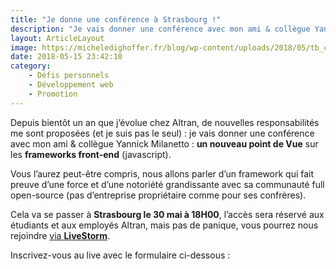 ```yaml
---
title: "Je donne une conférence à Strasbourg !"
description: "Je vais donner une conférence avec mon ami & collègue Yannick Milanetto : un nouveau point de Vue sur les frameworks front-end (javascript)."
layout: ArticleLayout
image: https://micheledighoffer.fr/blog/wp-content/uploads/2018/05/tb_conference_nouveau_point_de_vue.png
date: 2018-05-15 23:42:10
category: 
    - Défis personnels
    - Développement web
    - Promotion
---
```


Depuis bientôt un an que j’évolue chez Altran, de nouvelles responsabilités me sont proposées (et je suis pas le seul) : je vais donner une conférence avec mon ami & collègue Yannick Milanetto : **un nouveau point de Vue** sur les **frameworks front-end** (javascript).

Vous l’aurez peut-être compris, nous allons parler d’un framework qui fait preuve d’une force et d’une notoriété grandissante avec sa communauté full open-source (pas d’entreprise propriétaire comme pour ses confrères).

Cela va se passer à **Strasbourg le 30 mai à 18H00**, l’accès sera réservé aux étudiants et aux employés Altran, mais pas de panique, vous pourrez nous rejoindre [via **LiveStorm**](https://bit.ly/conf-vue).

Inscrivez-vous au live avec le formulaire ci-dessous :

<span data-mce-type="bookmark" style="display: inline-block; width: 0px; overflow: hidden; line-height: 0;" class="mce\_SELRES\_start">﻿</span>
